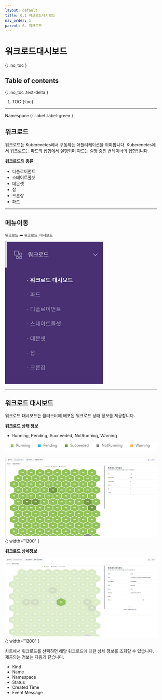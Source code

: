 ```yaml
---
layout: default
title: 6.1 워크로드대시보드
nav_order: 1
parent: 6. 워크로드
---
```


# 워크로드대시보드
{: .no_toc }

## Table of contents
{: .no_toc .text-delta }

1. TOC
{:toc}

---

<div class="code-example" markdown="1">
Namespace
{: .label .label-green }
</div>

## 워크로드
워크로드는 Kuberenetes에서 구동되는 애플리케이션을 의미합니다. 
Kuberenetes에서 워크로드는 파드의 집합에서 실행되며 파드는 실행 중인 컨테이너의 집합입니다. 

**워크로드의 종류**

- 디플로이먼트
- 스테이트풀셋
- 데몬셋
- 잡
- 크론잡
- 파드

---


## 메뉴이동
`워크로드` ➡ `워크로드 대시보드`

![wl-wld.png](/assets/images/workload/wl-wld.png)

---


## 워크로드 대시보드
워크로드 대시보드는 클러스터에 배포된 워크로드 상태 정보를 제공합니다.

**워크로드 상태 정보**

- Running, Pending, Succeeded, NotRunning, Warning

![wld-status.png](/assets/images/workload/wld-status.png)

![wl-002.png](/assets/images/workload/wl-002.png){: width="1200" }

**워크로드 상세정보**

![wl-003.png](/assets/images/workload/wl-003.png){: width="1200" }


차트에서 워크로드를 선택하면 해당 워크로드에 대한 상세 정보를 조회할 수 있습니다.
제공되는 정보는 다음과 같습니다.

- Kind
- Name
- Namespace
- Status
- Created Time
- Event Message

